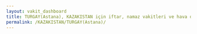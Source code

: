 ```yaml
---
layout: vakit_dashboard
title: TURGAY(Astana), KAZAKISTAN için iftar, namaz vakitleri ve hava durumu - ilçe/eyalet seç
permalink: /KAZAKISTAN/TURGAY(Astana)/
---
```


<script type="text/javascript">
  var GLOBAL_COUNTRY = 'KAZAKISTAN';
  var GLOBAL_CITY = 'TURGAY(Astana)';
  var GLOBAL_STATE = '';
  var lat = 72;
  var lon = 21;
</script>
